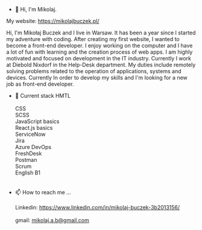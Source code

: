 - 👋 Hi, I'm Mikolaj. 

My website: https://mikolajbuczek.pl/

Hi, I'm Mikołaj Buczek and I live in Warsaw. It has been a year since I started my adventure with coding. After creating my first website, I wanted to become a front-end developer. I enjoy working on the computer and I have a lot of fun with learning and the creation process of web apps. I am highly motivated and focused on development in the IT industry. Currently I work at Diebold Nixdorf in the Help-Desk department. My duties include remotely solving problems related to the operation of applications, systems and devices. Currently In order to develop my skills and I'm looking for a new job as front-end developer.

- 🌱 Current stack 
HMTL</br></br>
CSS</br>
SCSS</br>
JavaScript basics</br>
React.js basics</br>
ServiceNow</br>
Jira</br>
Azure DevOps</br>
FreshDesk</br>
Postman</br>
Scrum</br>
English B1</br>
</br></br>
- 📫 How to reach me ...
</br></br>
Linkedin: https://www.linkedin.com/in/mikolaj-buczek-3b2013156/
</br></br>
gmail: mikolaj.a.b@gmail.com

